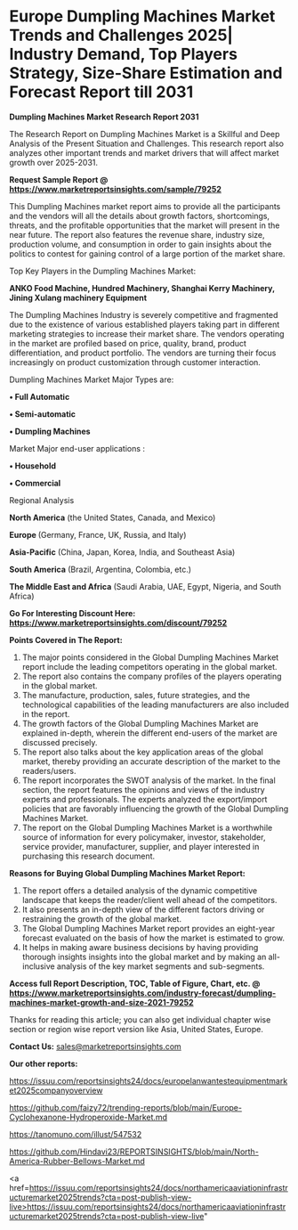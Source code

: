 # Europe Dumpling Machines Market Trends and Challenges 2025| Industry Demand, Top Players Strategy, Size-Share Estimation and Forecast Report till 2031

<strong>Dumpling Machines Market Research Report 2031</strong>

The Research Report on Dumpling Machines Market is a Skillful and Deep Analysis of the Present Situation and Challenges. This research report also analyzes other important trends and market drivers that will affect market growth over 2025-2031.

<strong>Request Sample Report @ <a href=https://www.marketreportsinsights.com/sample/79252>https://www.marketreportsinsights.com/sample/79252</a></strong>

This Dumpling Machines market report aims to provide all the participants and the vendors will all the details about growth factors, shortcomings, threats, and the profitable opportunities that the market will present in the near future. The report also features the revenue share, industry size, production volume, and consumption in order to gain insights about the politics to contest for gaining control of a large portion of the market share.

Top Key Players in the Dumpling Machines Market:

<strong>ANKO Food Machine, Hundred Machinery, Shanghai Kerry Machinery, Jining Xulang machinery Equipment</strong>

The Dumpling Machines Industry is severely competitive and fragmented due to the existence of various established players taking part in different marketing strategies to increase their market share. The vendors operating in the market are profiled based on price, quality, brand, product differentiation, and product portfolio. The vendors are turning their focus increasingly on product customization through customer interaction.

Dumpling Machines Market Major Types are:

<strong>• Full Automatic

• Semi-automatic

• Dumpling Machines</strong>

Market Major end-user applications :

<strong>• Household

• Commercial</strong>

Regional Analysis

</u><strong><b>North America</b></strong> (the United States, Canada, and Mexico)

<strong><b>Europe </b></strong>(Germany, France, UK, Russia, and Italy)

<strong><b>Asia-Pacific</b></strong> (China, Japan, Korea, India, and Southeast Asia)

<strong><b>South America</b></strong> (Brazil, Argentina, Colombia, etc.)

<strong><b>The Middle East and Africa</b></strong> (Saudi Arabia, UAE, Egypt, Nigeria, and South Africa)

<strong>Go For Interesting Discount Here: <a href=https://www.marketreportsinsights.com/discount/79252>https://www.marketreportsinsights.com/discount/79252</a></strong>

<strong>Points Covered in The Report:</strong>
<ol>
  <li>The major points considered in the Global Dumpling Machines Market report include the leading competitors operating in the global market.</li>
  <li>The report also contains the company profiles of the players operating in the global market.</li>
  <li>The manufacture, production, sales, future strategies, and the technological capabilities of the leading manufacturers are also included in the report.</li>
  <li>The growth factors of the Global Dumpling Machines Market are explained in-depth, wherein the different end-users of the market are discussed precisely.</li>
  <li>The report also talks about the key application areas of the global market, thereby providing an accurate description of the market to the readers/users.</li>
  <li>The report incorporates the SWOT analysis of the market. In the final section, the report features the opinions and views of the industry experts and professionals. The experts analyzed the export/import policies that are favorably influencing the growth of the Global Dumpling Machines Market.</li>
  <li>The report on the Global Dumpling Machines Market is a worthwhile source of information for every policymaker, investor, stakeholder, service provider, manufacturer, supplier, and player interested in purchasing this research document.</li>
</ol>
<strong>Reasons for Buying Global Dumpling Machines Market Report:</strong>

<ol>
  <li>The report offers a detailed analysis of the dynamic competitive landscape that keeps the reader/client well ahead of the competitors.</li>
  <li>It also presents an in-depth view of the different factors driving or restraining the growth of the global market.</li>
  <li>The Global Dumpling Machines Market report provides an eight-year forecast evaluated on the basis of how the market is estimated to grow.</li>
  <li>It helps in making aware business decisions by having providing thorough insights insights into the global market and by making an all-inclusive analysis of the key market segments and sub-segments.</li>
</ol>
<strong>Access full Report Description, TOC, Table of Figure, Chart, etc. @ <a href=https://www.marketreportsinsights.com/industry-forecast/dumpling-machines-market-growth-and-size-2021-79252>https://www.marketreportsinsights.com/industry-forecast/dumpling-machines-market-growth-and-size-2021-79252</a></strong>


Thanks for reading this article; you can also get individual chapter wise section or region wise report version like Asia, United States, Europe.

<strong>Contact Us:</strong>
sales@marketreportsinsights.com

<strong>Our other reports:</strong>

<a href=https://issuu.com/reportsinsights24/docs/europelanwantestequipmentmarket2025companyoverview>https://issuu.com/reportsinsights24/docs/europelanwantestequipmentmarket2025companyoverview</a>

<a href=https://github.com/faizy72/trending-reports/blob/main/Europe-Cyclohexanone-Hydroperoxide-Market.md>https://github.com/faizy72/trending-reports/blob/main/Europe-Cyclohexanone-Hydroperoxide-Market.md</a>

<a href=https://tanomuno.com/illust/547532>https://tanomuno.com/illust/547532</a>

<a href=https://github.com/Hindavi23/REPORTSINSIGHTS/blob/main/North-America-Rubber-Bellows-Market.md>https://github.com/Hindavi23/REPORTSINSIGHTS/blob/main/North-America-Rubber-Bellows-Market.md</a>

<a href=https://issuu.com/reportsinsights24/docs/northamericaaviationinfrastructuremarket2025trends?cta=post-publish-view-live>https://issuu.com/reportsinsights24/docs/northamericaaviationinfrastructuremarket2025trends?cta=post-publish-view-live</a>"
